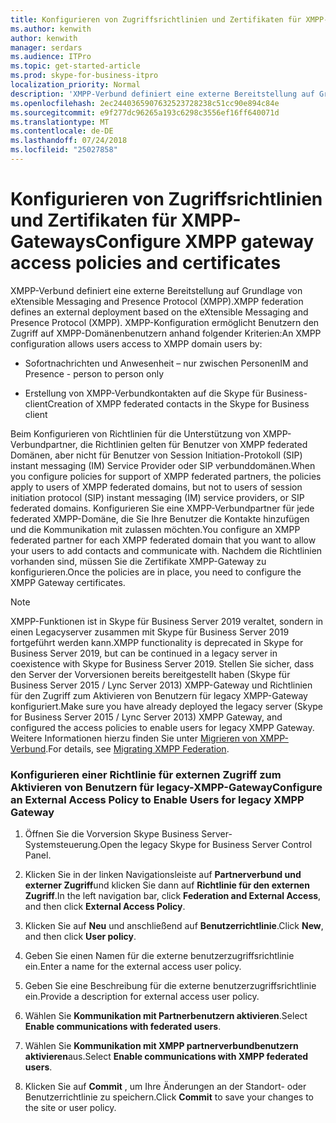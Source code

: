 ```yaml
---
title: Konfigurieren von Zugriffsrichtlinien und Zertifikaten für XMPP-Gateways
ms.author: kenwith
author: kenwith
manager: serdars
ms.audience: ITPro
ms.topic: get-started-article
ms.prod: skype-for-business-itpro
localization_priority: Normal
description: 'XMPP-Verbund definiert eine externe Bereitstellung auf Grundlage von eXtensible Messaging and Presence Protocol (XMPP). XMPP-Konfiguration ermöglicht Benutzern den Zugriff auf XMPP-Domänenbenutzern anhand folgender Kriterien:'
ms.openlocfilehash: 2ec2440365907632523728238c51cc90e894c84e
ms.sourcegitcommit: e9f277dc96265a193c6298c3556ef16ff640071d
ms.translationtype: MT
ms.contentlocale: de-DE
ms.lasthandoff: 07/24/2018
ms.locfileid: "25027858"
---
```

# <a name="configure-xmpp-gateway-access-policies-and-certificates"></a><span data-ttu-id="1055f-104">Konfigurieren von Zugriffsrichtlinien und Zertifikaten für XMPP-Gateways</span><span class="sxs-lookup"><span data-stu-id="1055f-104">Configure XMPP gateway access policies and certificates</span></span>

<span data-ttu-id="1055f-105">XMPP-Verbund definiert eine externe Bereitstellung auf Grundlage von eXtensible Messaging and Presence Protocol (XMPP).</span><span class="sxs-lookup"><span data-stu-id="1055f-105">XMPP federation defines an external deployment based on the eXtensible Messaging and Presence Protocol (XMPP).</span></span> <span data-ttu-id="1055f-106">XMPP-Konfiguration ermöglicht Benutzern den Zugriff auf XMPP-Domänenbenutzern anhand folgender Kriterien:</span><span class="sxs-lookup"><span data-stu-id="1055f-106">An XMPP configuration allows users access to XMPP domain users by:</span></span>
  
- <span data-ttu-id="1055f-107">Sofortnachrichten und Anwesenheit – nur zwischen Personen</span><span class="sxs-lookup"><span data-stu-id="1055f-107">IM and Presence - person to person only</span></span>
    
- <span data-ttu-id="1055f-108">Erstellung von XMPP-Verbundkontakten auf die Skype für Business-client</span><span class="sxs-lookup"><span data-stu-id="1055f-108">Creation of XMPP federated contacts in the Skype for Business client</span></span>
    
<span data-ttu-id="1055f-109">Beim Konfigurieren von Richtlinien für die Unterstützung von XMPP-Verbundpartner, die Richtlinien gelten für Benutzer von XMPP federated Domänen, aber nicht für Benutzer von Session Initiation-Protokoll (SIP) instant messaging (IM) Service Provider oder SIP verbunddomänen.</span><span class="sxs-lookup"><span data-stu-id="1055f-109">When you configure policies for support of XMPP federated partners, the policies apply to users of XMPP federated domains, but not to users of session initiation protocol (SIP) instant messaging (IM) service providers, or SIP federated domains.</span></span> <span data-ttu-id="1055f-110">Konfigurieren Sie eine XMPP-Verbundpartner für jede federated XMPP-Domäne, die Sie Ihre Benutzer die Kontakte hinzufügen und die Kommunikation mit zulassen möchten.</span><span class="sxs-lookup"><span data-stu-id="1055f-110">You configure an XMPP federated partner for each XMPP federated domain that you want to allow your users to add contacts and communicate with.</span></span> <span data-ttu-id="1055f-111">Nachdem die Richtlinien vorhanden sind, müssen Sie die Zertifikate XMPP-Gateway zu konfigurieren.</span><span class="sxs-lookup"><span data-stu-id="1055f-111">Once the policies are in place, you need to configure the XMPP Gateway certificates.</span></span> 
  
> [!NOTE]
> <span data-ttu-id="1055f-112">XMPP-Funktionen ist in Skype für Business Server 2019 veraltet, sondern in einen Legacyserver zusammen mit Skype für Business Server 2019 fortgeführt werden kann.</span><span class="sxs-lookup"><span data-stu-id="1055f-112">XMPP functionality is deprecated in Skype for Business Server 2019, but can be continued in a legacy server in coexistence with Skype for Business Server 2019.</span></span> <span data-ttu-id="1055f-113">Stellen Sie sicher, dass den Server der Vorversionen bereits bereitgestellt haben (Skype für Business Server 2015 / Lync Server 2013) XMPP-Gateway und Richtlinien für den Zugriff zum Aktivieren von Benutzern für legacy XMPP-Gateway konfiguriert.</span><span class="sxs-lookup"><span data-stu-id="1055f-113">Make sure you have already deployed the legacy server (Skype for Business Server 2015 / Lync Server 2013) XMPP Gateway, and configured the access policies to enable users for legacy XMPP Gateway.</span></span> <span data-ttu-id="1055f-114">Weitere Informationen hierzu finden Sie unter [Migrieren von XMPP-Verbund](migrating-xmpp-federation.md).</span><span class="sxs-lookup"><span data-stu-id="1055f-114">For details, see [Migrating XMPP Federation](migrating-xmpp-federation.md).</span></span> 
  
### <a name="configure-an-external-access-policy-to-enable-users-for-legacy-xmpp-gateway"></a><span data-ttu-id="1055f-115">Konfigurieren einer Richtlinie für externen Zugriff zum Aktivieren von Benutzern für legacy-XMPP-Gateway</span><span class="sxs-lookup"><span data-stu-id="1055f-115">Configure an External Access Policy to Enable Users for legacy XMPP Gateway</span></span>

1. <span data-ttu-id="1055f-116">Öffnen Sie die Vorversion Skype Business Server-Systemsteuerung.</span><span class="sxs-lookup"><span data-stu-id="1055f-116">Open the legacy Skype for Business Server Control Panel.</span></span>
    
2. <span data-ttu-id="1055f-117">Klicken Sie in der linken Navigationsleiste auf **Partnerverbund und externer Zugriff**und klicken Sie dann auf **Richtlinie für den externen Zugriff**.</span><span class="sxs-lookup"><span data-stu-id="1055f-117">In the left navigation bar, click **Federation and External Access**, and then click **External Access Policy**.</span></span>
    
3. <span data-ttu-id="1055f-118">Klicken Sie auf **Neu** und anschließend auf **Benutzerrichtlinie**.</span><span class="sxs-lookup"><span data-stu-id="1055f-118">Click **New**, and then click **User policy**.</span></span>
    
4. <span data-ttu-id="1055f-119">Geben Sie einen Namen für die externe benutzerzugriffsrichtlinie ein.</span><span class="sxs-lookup"><span data-stu-id="1055f-119">Enter a name for the external access user policy.</span></span>
    
5. <span data-ttu-id="1055f-120">Geben Sie eine Beschreibung für die externe benutzerzugriffsrichtlinie ein.</span><span class="sxs-lookup"><span data-stu-id="1055f-120">Provide a description for external access user policy.</span></span>
    
6. <span data-ttu-id="1055f-121">Wählen Sie **Kommunikation mit Partnerbenutzern aktivieren**.</span><span class="sxs-lookup"><span data-stu-id="1055f-121">Select **Enable communications with federated users**.</span></span>
    
7. <span data-ttu-id="1055f-122">Wählen Sie **Kommunikation mit XMPP partnerverbundbenutzern aktivieren**aus.</span><span class="sxs-lookup"><span data-stu-id="1055f-122">Select **Enable communications with XMPP federated users**.</span></span>
    
8. <span data-ttu-id="1055f-123">Klicken Sie auf **Commit** , um Ihre Änderungen an der Standort- oder Benutzerrichtlinie zu speichern.</span><span class="sxs-lookup"><span data-stu-id="1055f-123">Click **Commit** to save your changes to the site or user policy.</span></span> 
    

